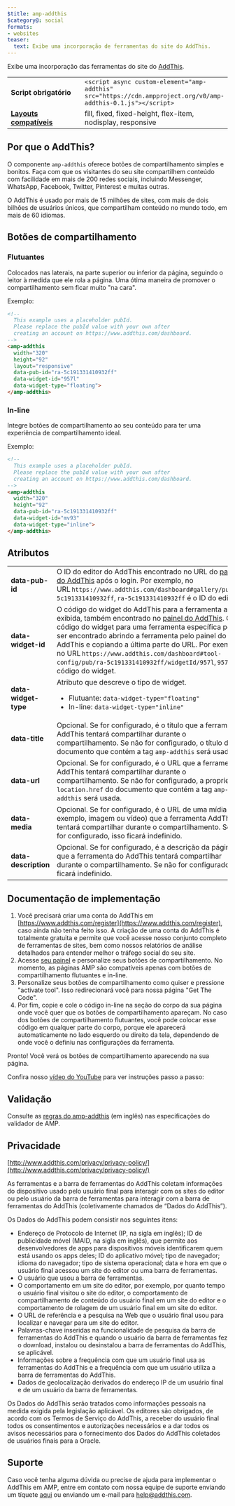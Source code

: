 ```yaml
---
$title: amp-addthis
$category@: social
formats:
- websites
teaser:
  text: Exibe uma incorporação de ferramentas do site do AddThis.
---
```



<!--
Copyright 2018 The AMP HTML Authors. All Rights Reserved.

Licensed under the Apache License, Version 2.0 (the "License");
you may not use this file except in compliance with the License.
You may obtain a copy of the License at

      http://www.apache.org/licenses/LICENSE-2.0

Unless required by applicable law or agreed to in writing, software
distributed under the License is distributed on an "AS-IS" BASIS,
WITHOUT WARRANTIES OR CONDITIONS OF ANY KIND, either express or implied.
See the License for the specific language governing permissions and
limitations under the License.
-->



Exibe uma incorporação das ferramentas do site do [AddThis](https://www.addthis.com).

<table>
  <tr>
    <td width="40%"><strong>Script obrigatório</strong></td>
    <td><code>&lt;script async custom-element="amp-addthis" src="https://cdn.ampproject.org/v0/amp-addthis-0.1.js"&gt;&lt;/script&gt;</code></td>
  </tr>
  <tr>
    <td class="col-fourty"><strong><a href="../../../documentation/guides-and-tutorials/develop/style_and_layout/control_layout.md">Layouts compatíveis</a></strong></td>
    <td>fill, fixed, fixed-height, flex-item, nodisplay, responsive</td>
  </tr>
</table>


## Por que o AddThis? <a name="why-addthis"></a>

O componente `amp-addthis` oferece botões de compartilhamento simples e bonitos. Faça com que os visitantes do seu site compartilhem conteúdo com facilidade em mais de 200 redes sociais, incluindo Messenger, WhatsApp, Facebook, Twitter, Pinterest e muitas outras.

O AddThis é usado por mais de 15 milhões de sites, com mais de dois bilhões de usuários únicos, que compartilham conteúdo no mundo todo, em mais de 60 idiomas.

## Botões de compartilhamento <a name="share-buttons"></a>

### Flutuantes <a name="floating"></a>

Colocados nas laterais, na parte superior ou inferior da página, seguindo o leitor à medida que ele rola a página. Uma ótima maneira de promover o compartilhamento sem ficar muito "na cara".

Exemplo:
```html
<!--
  This example uses a placeholder pubId.
  Please replace the pubId value with your own after
  creating an account on https://www.addthis.com/dashboard.
-->
<amp-addthis
  width="320"
  height="92"
  layout="responsive"
  data-pub-id="ra-5c191331410932ff"
  data-widget-id="957l"
  data-widget-type="floating">
</amp-addthis>
```

### In-line <a name="inline"></a>

Integre botões de compartilhamento ao seu conteúdo para ter uma experiência de compartilhamento ideal.

Exemplo:
```html
<!--
  This example uses a placeholder pubId.
  Please replace the pubId value with your own after
  creating an account on https://www.addthis.com/dashboard.
-->
<amp-addthis
  width="320"
  height="92"
  data-pub-id="ra-5c191331410932ff"
  data-widget-id="mv93"
  data-widget-type="inline">
</amp-addthis>
```

## Atributos <a name="attributes"></a>

<table>
  <tr>
    <td width="40%"><strong>data-pub-id</strong></td>
    <td>O ID do editor do AddThis encontrado no URL do <a href="https://addthis.com/dashboard">painel do AddThis</a> após o login. Por exemplo, no URL <code>https://www.addthis.com/dashboard#gallery/pub/ra-5c191331410932ff</code>, <code>ra-5c191331410932ff</code> é o ID do editor.</td>
  </tr>
  <tr>
    <td width="40%"><strong>data-widget-id</strong></td>
    <td>O código do widget do AddThis para a ferramenta a ser exibida, também encontrado no <a href="https://addthis.com/dashboard">painel do AddThis</a>. O código do widget para uma ferramenta específica pode ser encontrado abrindo a ferramenta pelo painel do AddThis e copiando a última parte do URL. Por exemplo, no URL <code>https://www.addthis.com/dashboard#tool-config/pub/ra-5c191331410932ff/widgetId/957l</code>, <code>957l</code> é o código do widget.</td>
  </tr>
  <tr>
    <td width="40%"><strong>data-widget-type</strong></td>
    <td>Atributo que descreve o tipo de widget.
      <ul>
        <li>Flutuante: <code>data-widget-type="floating"</code></li>
        <li>In-line: <code>data-widget-type="inline"</code></li>
      </ul></td>
    </tr>
    <tr>
      <td width="40%"><strong>data-title</strong></td>
      <td>Opcional. Se for configurado, é o título que a ferramenta AddThis tentará compartilhar durante o compartilhamento. Se não for configurado, o título do documento que contém a tag <code>amp-addthis</code> será usado.</td>
    </tr>
    <tr>
      <td width="40%"><strong>data-url</strong></td>
      <td>Opcional. Se for configurado, é o URL que a ferramenta AddThis tentará compartilhar durante o compartilhamento. Se não for configurado, a propriedade <code>location.href</code> do documento que contém a tag <code>amp-addthis</code> será usada.</td>
    </tr>
    <tr>
      <td width="40%"><strong>data-media</strong></td>
      <td>Opcional. Se for configurado, é o URL de uma mídia (por exemplo, imagem ou vídeo) que a ferramenta AddThis tentará compartilhar durante o compartilhamento. Se não for configurado, isso ficará indefinido.</td>
    </tr>
    <tr>
      <td width="40%"><strong>data-description</strong></td>
      <td>Opcional. Se for configurado, é a descrição da página que a ferramenta do AddThis tentará compartilhar durante o compartilhamento. Se não for configurado, isso ficará indefinido.</td>
    </tr>
  </table>

## Documentação de implementação <a name="implementation-documentation"></a>

1. Você precisará criar uma conta do AddThis em [https://www.addthis.com/register](https://www.addthis.com/register), caso ainda não tenha feito isso. A criação de uma conta do AddThis é totalmente gratuita e permite que você acesse nosso conjunto completo de ferramentas de sites, bem como nossos relatórios de análise detalhados para entender melhor o tráfego social do seu site.
1. Acesse [seu painel](https://addthis.com/dashboard) e personalize seus botões de compartilhamento. No momento, as páginas AMP são compatíveis apenas com botões de compartilhamento flutuantes e in-line.
1. Personalize seus botões de compartilhamento como quiser e pressione "activate tool". Isso redirecionará você para nossa página "Get The Code".
1. Por fim, copie e cole o código in-line na seção do corpo da sua página onde você quer que os botões de compartilhamento apareçam. No caso dos botões de compartilhamento flutuantes, você pode colocar esse código em qualquer parte do corpo, porque ele aparecerá automaticamente no lado esquerdo ou direito da tela, dependendo de onde você o definiu nas configurações da ferramenta.

Pronto! Você verá os botões de compartilhamento aparecendo na sua página.

Confira nosso [vídeo do YouTube](https://www.youtube.com/watch?v=BSkuAB4er2o) para ver instruções passo a passo:
<amp-youtube width="480" height="270" data-videoid="BSkuAB4er2o" layout="responsive"></amp-youtube>

## Validação <a name="validation"></a>

Consulte as [regras do amp-addthis](https://github.com/ampproject/amphtml/blob/master/extensions/amp-addthis/validator-amp-addthis.protoascii) (em inglês) nas especificações do validador de AMP.

## Privacidade <a name="privacy"></a>

[http://www.addthis.com/privacy/privacy-policy/](http://www.addthis.com/privacy/privacy-policy/)

As ferramentas e a barra de ferramentas do AddThis coletam informações do dispositivo usado pelo usuário final para interagir com os sites do editor ou pelo usuário da barra de ferramentas para interagir com a barra de ferramentas do AddThis (coletivamente chamados de “Dados do AddThis”).

Os Dados do AddThis podem consistir nos seguintes itens:

* Endereço de Protocolo de Internet (IP, na sigla em inglês); ID de publicidade móvel (MAID, na sigla em inglês), que permite aos desenvolvedores de apps para dispositivos móveis identificarem quem está usando os apps deles; ID do aplicativo móvel; tipo de navegador; idioma do navegador; tipo de sistema operacional; data e hora em que o usuário final acessou um site do editor ou uma barra de ferramentas.
* O usuário que usou a barra de ferramentas.
* O comportamento em um site do editor, por exemplo, por quanto tempo o usuário final visitou o site do editor, o comportamento de compartilhamento de conteúdo do usuário final em um site do editor e o comportamento de rolagem de um usuário final em um site do editor.
* O URL de referência e a pesquisa na Web que o usuário final usou para localizar e navegar para um site do editor.
* Palavras-chave inseridas na funcionalidade de pesquisa da barra de ferramentas do AddThis e quando o usuário da barra de ferramentas fez o download, instalou ou desinstalou a barra de ferramentas do AddThis, se aplicável.
* Informações sobre a frequência com que um usuário final usa as ferramentas do AddThis e a frequência com que um usuário utiliza a barra de ferramentas do AddThis.
* Dados de geolocalização derivados do endereço IP de um usuário final e de um usuário da barra de ferramentas.

Os Dados do AddThis serão tratados como informações pessoais na medida exigida pela legislação aplicável. Os editores são obrigados, de acordo com os Termos de Serviço do AddThis, a receber do usuário final todos os consentimentos e autorizações necessários e a dar todos os avisos necessários para o fornecimento dos Dados do AddThis coletados de usuários finais para a Oracle.

## Suporte <a name="support"></a>

Caso você tenha alguma dúvida ou precise de ajuda para implementar o AddThis em AMP, entre em contato com nossa equipe de suporte enviando um tíquete [aqui](https://www.addthis.com/support/) ou enviando um e-mail para [help@addthis.com](mailto%3ahelp@addthis.com).
